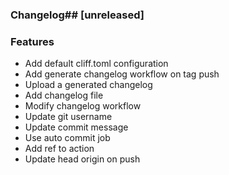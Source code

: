 ### Changelog## [unreleased]

### Features

- Add default cliff.toml configuration
- Add generate changelog workflow on tag push
- Upload a generated changelog
- Add changelog file
- Modify changelog workflow
- Update git username
- Update commit message
- Use auto commit job
- Add ref to action
- Update head origin on push

<!-- generated by git-cliff -->